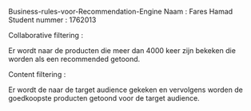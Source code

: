 Business-rules-voor-Recommendation-Engine
Naam : Fares Hamad      
Student nummer : 1762013

Collaborative filtering :

Er wordt naar de producten die meer dan 4000 keer zijn bekeken die worden als een recommended getoond.

Content filtering :

Er wordt de naar de target audience gekeken en vervolgens worden de goedkoopste producten getoond voor de target audience.
